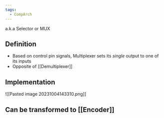 ```yaml
---
tags:
  - CompArch
---
```

a.k.a Selector or MUX
## Definition
- Based on control pin signals, Multiplexer sets its _single_ output to one of its inputs
- Opposite of [[Demultiplexer]]
## Implementation
![[Pasted image 20231004143310.png]]
## Can be transformed to [[Encoder]]